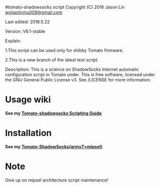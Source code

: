 #tomato-shadowsocks script
Copyright (C) 2016 Jason Lin <wojiaolinmu008@gmail.com>

Last edited: 2016.5.22

Version: V6.1-stable

Explain:

1.This script can be used only for shibby Tomato firmware.

2.This is a new branch of the latest test script.

Description: This is a science on ShadowSocks Internet automatic configuration script in Tomato under.
This is free software, licensed under the GNU General Public License v3.
See /LICENSE for more information.

# Usage wiki
**See my [Tomato-shadowsocks Scripting Guide](http://www.router008.com/2016/02/14/Tomato-shadowsocks-Scripting-Guide/)**

# Installation
**See my [Tomato-ShadowSocks(armv7+mipsel)](http://www.router008.com/2016/05/09/Tomato-ShadowSocks/)**

# Note

Give up on mipsel architecture script maintenance!
